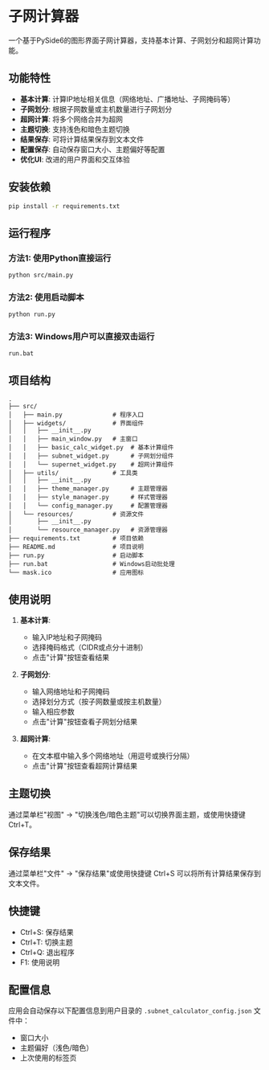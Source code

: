 # 子网计算器

一个基于PySide6的图形界面子网计算器，支持基本计算、子网划分和超网计算功能。

## 功能特性

- **基本计算**: 计算IP地址相关信息（网络地址、广播地址、子网掩码等）
- **子网划分**: 根据子网数量或主机数量进行子网划分
- **超网计算**: 将多个网络合并为超网
- **主题切换**: 支持浅色和暗色主题切换
- **结果保存**: 可将计算结果保存到文本文件
- **配置保存**: 自动保存窗口大小、主题偏好等配置
- **优化UI**: 改进的用户界面和交互体验

## 安装依赖

```bash
pip install -r requirements.txt
```

## 运行程序

### 方法1: 使用Python直接运行
```bash
python src/main.py
```

### 方法2: 使用启动脚本
```bash
python run.py
```

### 方法3: Windows用户可以直接双击运行
```
run.bat
```

## 项目结构

```
.
├── src/
│   ├── main.py              # 程序入口
│   ├── widgets/             # 界面组件
│   │   ├── __init__.py
│   │   ├── main_window.py   # 主窗口
│   │   ├── basic_calc_widget.py  # 基本计算组件
│   │   ├── subnet_widget.py      # 子网划分组件
│   │   └── supernet_widget.py    # 超网计算组件
│   ├── utils/               # 工具类
│   │   ├── __init__.py
│   │   ├── theme_manager.py      # 主题管理器
│   │   ├── style_manager.py      # 样式管理器
│   │   └── config_manager.py     # 配置管理器
│   └── resources/           # 资源文件
│       ├── __init__.py
│       └── resource_manager.py   # 资源管理器
├── requirements.txt         # 项目依赖
├── README.md                # 项目说明
├── run.py                   # 启动脚本
├── run.bat                  # Windows启动批处理
└── mask.ico                 # 应用图标
```

## 使用说明

1. **基本计算**: 
   - 输入IP地址和子网掩码
   - 选择掩码格式（CIDR或点分十进制）
   - 点击"计算"按钮查看结果

2. **子网划分**:
   - 输入网络地址和子网掩码
   - 选择划分方式（按子网数量或按主机数量）
   - 输入相应参数
   - 点击"计算"按钮查看子网划分结果

3. **超网计算**:
   - 在文本框中输入多个网络地址（用逗号或换行分隔）
   - 点击"计算"按钮查看超网计算结果

## 主题切换

通过菜单栏"视图" → "切换浅色/暗色主题"可以切换界面主题，或使用快捷键 Ctrl+T。

## 保存结果

通过菜单栏"文件" → "保存结果"或使用快捷键 Ctrl+S 可以将所有计算结果保存到文本文件。

## 快捷键

- Ctrl+S: 保存结果
- Ctrl+T: 切换主题
- Ctrl+Q: 退出程序
- F1: 使用说明

## 配置信息

应用会自动保存以下配置信息到用户目录的 `.subnet_calculator_config.json` 文件中：
- 窗口大小
- 主题偏好（浅色/暗色）
- 上次使用的标签页